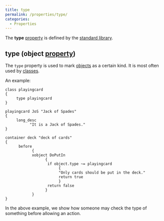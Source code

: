 ```yaml
---
title: type
permalink: /properties/type/
categories: 
  - Properties
---
```


The **type** [property](property) is defined by the [standard library](standard_library).

## type (object [property](Properties))

The `type` property is used to mark [objects](objects) as a
certain kind. It is most often used by [classes](Object_classes).

An example:

    class playingcard
    {
         type playingcard
    }

    playingcard JoS "Jack of Spades"
    {
         long_desc
               "It is a Jack of Spades."
    }

    container deck "deck of cards"
    {
          before
                {
                xobject DoPutIn
                      {
                       if object.type ~= playingcard
                            {
                            "Only cards should be put in the deck."
                            return true
                            }
                       return false
                      }
                }
    }

In the above example, we show how someone may check the type of
something before allowing an action.
